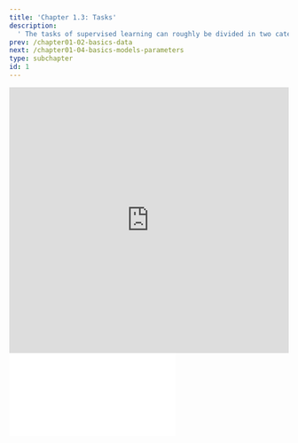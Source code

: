 ```yaml
---
title: 'Chapter 1.3: Tasks'
description:
  ' The tasks of supervised learning can roughly be divided in two categories: regression (for continuous outcome) and classification (for categorical outcome). We will present some examples.'
prev: /chapter01-02-basics-data
next: /chapter01-04-basics-models-parameters
type: subchapter
id: 1
---
```



<exercise id="1" title="Video Lecture">
<iframe width="100%" height="480" src="https://www.youtube.com/embed/CCzx4UDkzpA" frameborder="0" allow="accelerometer; autoplay; encrypted-media; gyroscope; picture-in-picture" allowfullscreen></iframe>
</exercise>


<exercise id="2" title="Slides">
<object data="pdfs/1/slides-basics-task.pdf
" type="application/pdf" style="width:100%;height:480px">
    <embed src="pdfs/1/slides-basics-task.pdf
" type="application/pdf" />
</object>
</exercise>

